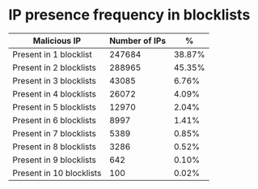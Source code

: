 # IP presence frequency in blocklists
| Malicious IP | Number of IPs | % |
|----|----|----|
| Present in 1 blocklist | 247684 | 38.87% |
| Present in 2 blocklists | 288965 | 45.35% |
| Present in 3 blocklists | 43085 | 6.76% |
| Present in 4 blocklists | 26072 | 4.09% |
| Present in 5 blocklists | 12970 | 2.04% |
| Present in 6 blocklists | 8997 | 1.41% |
| Present in 7 blocklists | 5389 | 0.85% |
| Present in 8 blocklists | 3286 | 0.52% |
| Present in 9 blocklists | 642 | 0.10% |
| Present in 10 blocklists | 100 | 0.02% |
